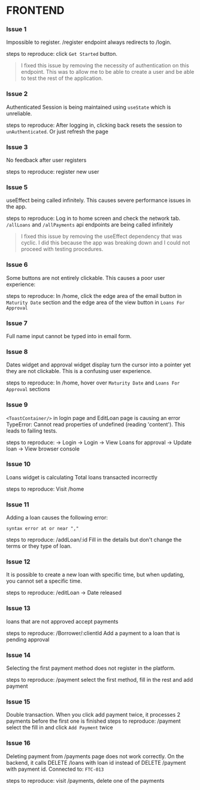 # FRONTEND
### Issue 1
Impossible to register. /register endpoint always redirects to /login.

steps to reproduce:
click `Get Started` button.

> I fixed this issue by removing the necessity of authentication on this endpoint. This was to allow me to be able to create a user and be able to test the rest of the application.

### Issue 2
Authenticated Session is being maintained using `useState` which is unreliable.

steps to reproduce:
After logging in, clicking back resets the session to `unAuthenticated`. Or just refresh the page

### Issue 3
No feedback after user registers

steps to reproduce:
register new user

### Issue 5
useEffect being called infinitely. This causes severe performance issues in the app.

steps to reproduce:
Log in to home screen and check the network tab. `/allLoans` and `/allPayments` api endpoints are being called infinitely

> I fixed this issue by removing the useEffect dependency that was cyclic. I did this because the app was breaking down and I could not proceed with testing procedures.

### Issue 6
Some buttons are not entirely clickable. This causes a poor user experience:

steps to reproduce:
In /home, click the edge area of the email button in `Maturity Date` section and the edge area of the view button in `Loans For Approval`

### Issue 7
Full name input cannot be typed into in email form.

### Issue 8
Dates widget and approval widget display turn the cursor into a pointer yet they are not clickable. This is a confusing user experience.

steps to reproduce:
In /home, hover over `Maturity Date` and `Loans For Approval` sections 

### Issue 9
`<ToastContainer/>` in login page and EditLoan page is causing an error TypeError: Cannot read properties of undefined (reading 'content'). This leads to failing tests.

steps to reproduce:
-> Login
-> Login -> View Loans for approval -> Update loan -> View browser console

### Issue 10
Loans widget is calculating Total loans transacted incorrectly

steps to reproduce:
Visit /home

### Issue 11
Adding a loan causes the following error: 

```
syntax error at or near ","
```

steps to reproduce:
/addLoan/:id
Fill in the details but don't change the terms or they type of loan.

### Issue 12
It is possible to create a new loan with specific time, but when updating, you cannot set a specific time.

steps to reproduce:
/editLoan -> Date released

### Issue 13
loans that are not approved accept payments

steps to reproduce:
/Borrower/:clientId
Add a payment to a loan that is pending approval

### Issue 14
Selecting the first payment method does not register in the platform.

steps to reproduce:
/payment
select the first method, fill in the rest and add payment


### Issue 15
Double transaction. When you click add payment twice, it processes 2 payments before the first one is finished
steps to reproduce:
/payment
select the fill in and click `Add Payment` twice

### Issue 16
Deleting payment from /payments page does not work correctly. On the backend, it calls DELETE /loans with loan id instead of DELETE /payment with payment id.
Connected to: `FTC-013`

steps to reproduce:
visit /payments, 
delete one of the payments
